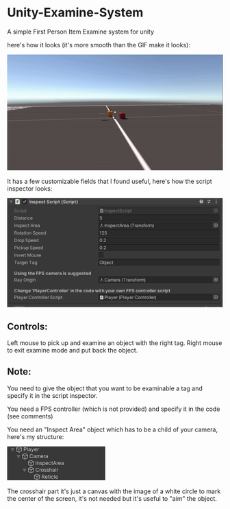 # Unity-Examine-System
A simple First Person Item Examine system for unity 

here's how it looks (it's more smooth than the GIF make it looks):

![](https://github.com/ErZicky/Unity-Examine-System/blob/main/images./GIF.png)

It has a few customizable fields that I found useful, here's how the script inspector looks:

![](https://github.com/ErZicky/Unity-Examine-System/blob/main/images./Editor.PNG)


## Controls:
Left mouse to pick up and examine an object with the right tag.
Right mouse to exit examine mode and put back the object.

## Note:
You need to give the object that you want to be examinable a tag and specify it in the script inspector.

You need a FPS controller (which is not provided) and specify it in the code (see comments)

You need an "Inspect Area" object which has to be a child of your camera, here's my structure:

![](https://github.com/ErZicky/Unity-Examine-System/blob/main/images./Hierarchy.PNG)

The crosshair part it's just a canvas with the image of a white circle to mark the center of the screen, it's not needed but it's useful to "aim" the object.
